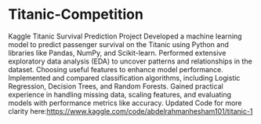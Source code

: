 # Titanic-Competition
Kaggle Titanic Survival Prediction Project
Developed a machine learning model to predict passenger survival on the Titanic using Python and libraries like Pandas, NumPy, and Scikit-learn.
Performed extensive exploratory data analysis (EDA) to uncover patterns and relationships in the dataset.
Choosing useful features to enhance model performance.
Implemented and compared classification algorithms, including Logistic Regression, Decision Trees, and Random Forests.
Gained practical experience in handling missing data, scaling features, and evaluating models with performance metrics like accuracy.
Updated Code for more clarity here:https://www.kaggle.com/code/abdelrahmanhesham101/titanic-1
